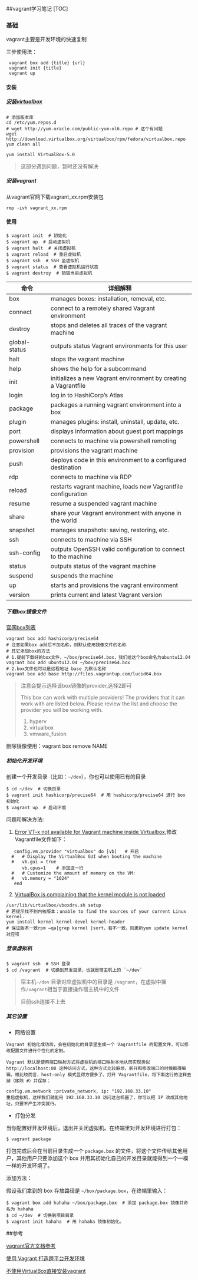 ##vagrant学习笔记
[TOC]

### 基础

vagrant主要是开发环境的快速复制

三步使用法：

```shell
 vagrant box add {title} {url}
 vagrant init {title}
 vagrant up
```

#### 安装

##### [安装virtualbox](http://www.fedora.hk/linux/zhuomian/show_43.html)

```shell
# 添加版本库
cd /etc/yum.repos.d
# wget http://yum.oracle.com/public-yum-ol6.repo # 这个有问题
wget http://download.virtualbox.org/virtualbox/rpm/fedora/virtualbox.repo
yum clean all

yum install VirtualBox-5.0
```

> 这部分遇到问题，暂时还没有解决

##### 安装vagrant

从vagrant官网下载vagrant_xx.rpm安装包

```shell
rmp -ivh vagrant_xx.rpm
```

#### 使用

```shell
$ vagrant init  # 初始化
$ vagrant up  # 启动虚拟机
$ vagrant halt  # 关闭虚拟机
$ vagrant reload  # 重启虚拟机
$ vagrant ssh  # SSH 至虚拟机
$ vagrant status  # 查看虚拟机运行状态
$ vagrant destroy  # 销毁当前虚拟机
```

| 命令            | 详细解释                                     |
| ------------- | ---------------------------------------- |
| box           | manages boxes: installation, removal, etc. |
| connect       | connect to a remotely shared Vagrant environment |
| destroy       | stops and deletes all traces of the vagrant machine |
| global-status | outputs status Vagrant environments for this user |
| halt          | stops the vagrant machine                |
| help          | shows the help for a subcommand          |
| init          | initializes a new Vagrant environment by creating a Vagrantfile |
| login         | log in to HashiCorp’s Atlas              |
| package       | packages a running vagrant environment into a box |
| plugin        | manages plugins: install, uninstall, update, etc. |
| port          | displays information about guest port mappings |
| powershell    | connects to machine via powershell remoting |
| provision     | provisions the vagrant machine           |
| push          | deploys code in this environment to a configured destination |
| rdp           | connects to machine via RDP              |
| reload        | restarts vagrant machine, loads new Vagrantfile configuration |
| resume        | resume a suspended vagrant machine       |
| share         | share your Vagrant environment with anyone in the world |
| snapshot      | manages snapshots: saving, restoring, etc. |
| ssh           | connects to machine via SSH              |
| ssh-config    | outputs OpenSSH valid configuration to connect to the machine |
| status        | outputs status of the vagrant machine    |
| suspend       | suspends the machine                     |
| up            | starts and provisions the vagrant environment |
| version       | prints current and latest Vagrant version |

##### 下载box镜像文件

[官网box列表](http://www.vagrantbox.es/)

```shell
vagrant box add hashicorp/precise64
# 注意如果box add后不加名称，则默认使用镜像文件的名称
# 其它添加box的方法
# 1.提前下载好的box文件，~/box/precise64.box，我们给这个box命名为ubuntu12.04
vagrant box add ubuntu12.04 ~/box/precise64.box
# 2.box文件也可以是远程地址 base 为默认名称
vagrant box add base http://files.vagrantup.com/lucid64.box
```

> 注意会提示选择该box镜像的provider,选择2即可
>
> This box can work with multiple providers! The providers that it can work with are listed below. Please review the list and choose the provider you will be working with.
>
> 1) hyperv
> 2) virtualbox
> 3) vmware_fusion

删除镜像使用：vagrant box remove NAME

##### 初始化开发环境

创建一个开发目录（比如：`~/dev`），你也可以使用已有的目录

```shell
$ cd ~/dev  # 切换目录
$ vagrant init hashicorp/precise64  # 用 hashicorp/precise64 进行 box 初始化
$ vagrant up  # 启动环境
```

问题和解决方法:

1. [Error VT-x not available for Vagrant machine inside Virtualbox](https://stackoverflow.com/questions/24620599/error-vt-x-not-available-for-vagrant-machine-inside-virtualbox),修改Vagrantfile文件如下：

```
   config.vm.provider "virtualbox" do |vb|   # 开启
  #   # Display the VirtualBox GUI when booting the machine
  #   vb.gui = true
      vb.cpus=1    # 添加这一行
  #   # Customize the amount of memory on the VM:
  #   vb.memory = "1024"
   end
```

2. [VirtualBox is complaining that the kernel module is not loaded](https://gist.github.com/geraldvillorente/977d16624e079ba12741)

```shell
/usr/lib/virtualbox/vboxdrv.sh setup
# 若提示找不到内核版本：unable to find the sources of your current Linux kernel.
yum install kernel kernel-devel kernel-header 
# 保证版本一致rpm –qa|grep kernel |sort，若不一致，则更新yum update kernel对应项
```

##### 登录虚拟机

```shell
$ vagrant ssh  # SSH 登录
$ cd /vagrant  # 切换到开发目录，也就是宿主机上的 `~/dev`
```

> 宿主机`~/dev` 目录对应虚拟机中的目录是 `/vagrant`，在虚拟中操作`/vagrant`相当于直接操作宿主机中的文件
>
> 目前ssh连接不上去

##### 其它设置

- 网络设置

```
Vagrant 初始化成功后，会在初始化的目录里生成一个 Vagrantfile 的配置文件，可以修改配置文件进行个性化的定制。

Vagrant 默认是使用端口映射方式将虚拟机的端口映射本地从而实现类似 http://localhost:80 这种访问方式，这种方式比较麻烦，新开和修改端口的时候都得编辑。相比较而言，host-only 模式显得方便多了。打开 Vagrantfile，将下面这行的注释去掉（移除 #）并保存：

config.vm.network :private_network, ip: "192.168.33.10"
重启虚拟机，这样我们就能用 192.168.33.10 访问这台机器了，你可以把 IP 改成其他地址，只要不产生冲突就行。
```

- 打包分发

当你配置好开发环境后，退出并关闭虚拟机。在终端里对开发环境进行打包：

```
$ vagrant package
```

打包完成后会在当前目录生成一个 `package.box` 的文件，将这个文件传给其他用户，其他用户只要添加这个 box 并用其初始化自己的开发目录就能得到一个一模一样的开发环境了。

添加方法：

假设我们拿到的 box 存放路径是 `~/box/package.box`，在终端里输入：

```
$ vagrant box add hahaha ~/box/package.box  # 添加 package.box 镜像并命名为 hahaha
$ cd ~/dev  # 切换到项目目录
$ vagrant init hahaha  # 用 hahaha 镜像初始化。
```



 ##参考

[vagrant官方文档参考](https://www.vagrantup.com/docs/cli/box.html)

[使用 Vagrant 打造跨平台开发环境](https://segmentfault.com/a/1190000000264347)

[不使用VirtualBox直接安装vagrant](https://fedoramagazine.org/running-vagrant-fedora-22/)